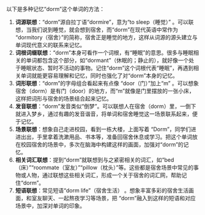 以下是多种记忆“dorm”这个单词的方法：
1. **词源联想**：“dorm”源自拉丁语“dormire”，意为“to sleep（睡觉）” 。可以联想，当我们说到睡觉，就会想到宿舍，而“dorm”在现代英语中常作为 “dormitory（宿舍）”的简称，宿舍正是睡觉的地方，这样从词源的源头建立与单词现代意义的联系来记忆。
2. **词根词缀联想**：“dorm”本身可看作一个词根，有“睡眠”的意思。很多与睡眠相关的单词都包含这个部分，如“dormant”（休眠的；静止的），就好像一个处于睡眠状态、暂时不活动的事物。记住“dorm”这个词根代表“睡眠”，再遇到相关单词就能更容易理解和记忆，同时也强化了对“dorm”本身的记忆。
3. **词形联想**：“dorm”的字母组合看起来有点像 “door（门）”加上“m” 。可以想象宿舍（dorm）是有门（door）的地方，而“m”就像是门里摆放的一张小床，这样把词形与宿舍的场景结合起来记忆。
4. **发音联想**：“dorm”发音类似“倒梦”。可以联想人在宿舍（dorm）里，一倒下就进入梦乡，通过有趣的发音谐音，将单词和宿舍睡觉这一场景联系起来，便于记忆。
5. **场景联想**：想象自己走进校园，看到一栋大楼，上面写着 “Dorm”，同学们进进出出，手里拿着洗漱用品、书本等，准备回宿舍休息或学习。把这个单词放在校园宿舍的场景中，多次在脑海中构建这样的画面，加强对“dorm”的记忆。
6. **相关词汇联想**：提到“dorm”就联想到与之紧密相关的词汇，如“bed（床）”“roommate（室友）”“pillow（枕头）”等。这些都是宿舍场景中常见的事物或人物，通过联想这些相关词汇，形成一个关于宿舍的词汇网，帮助记住“dorm”。
7. **短语联想**：常见短语“dorm life”（宿舍生活） 。想象丰富多彩的宿舍生活画面，和室友聊天、一起熬夜学习等场景，把 “dorm”融入到这样的短语和对应场景中，加深对单词的印象。 